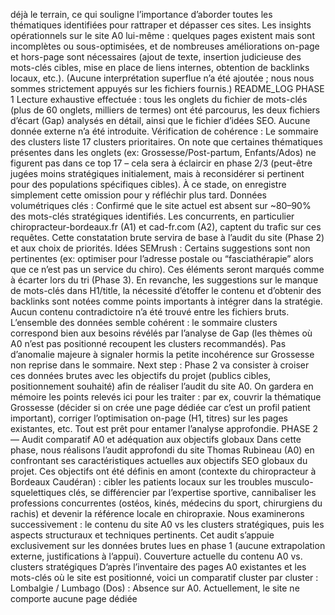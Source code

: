 déjà le terrain, ce qui souligne l’importance d’aborder toutes les thématiques identifiées pour rattraper et dépasser ces sites. Les insights opérationnels sur le site A0 lui-même : quelques pages existent mais sont incomplètes ou sous-optimisées, et de nombreuses améliorations on-page et hors-page sont nécessaires (ajout de texte, insertion judicieuse des mots-clés cibles, mise en place de liens internes, obtention de backlinks locaux, etc.). (Aucune interprétation superflue n’a été ajoutée ; nous nous sommes strictement appuyés sur les fichiers fournis.) README_LOG PHASE 1 Lecture exhaustive effectuée : tous les onglets du fichier de mots-clés (plus de 60 onglets, milliers de termes) ont été parcourus, les deux fichiers d’écart (Gap) analysés en détail, ainsi que le fichier d’idées SEO. Aucune donnée externe n’a été introduite. Vérification de cohérence : Le sommaire des clusters liste 17 clusters prioritaires. On note que certaines thématiques présentes dans les onglets (ex: Grossesse/Post-partum, Enfants/Ados) ne figurent pas dans ce top 17 – cela sera à éclaircir en phase 2/3 (peut-être jugées moins stratégiques initialement, mais à reconsidérer si pertinent pour des populations spécifiques cibles). À ce stade, on enregistre simplement cette omission pour y réfléchir plus tard. Données volumétriques clés : Confirmé que le site actuel est absent sur ~80–90% des mots-clés stratégiques identifiés. Les concurrents, en particulier chiropracteur-bordeaux.fr (A1) et cad-fr.com (A2), captent du trafic sur ces requêtes. Cette constatation brute servira de base à l’audit du site (Phase 2) et aux choix de priorités. Idées SEMrush : Certains suggestions sont non pertinentes (ex: optimiser pour l’adresse postale ou “fasciathérapie” alors que ce n’est pas un service du chiro). Ces éléments seront marqués comme à écarter lors du tri (Phase 3). En revanche, les suggestions sur le manque de mots-clés dans H1/title, la nécessité d’étoffer le contenu et d’obtenir des backlinks sont notées comme points importants à intégrer dans la stratégie. Aucun contenu contradictoire n’a été trouvé entre les fichiers bruts. L’ensemble des données semble cohérent : le sommaire clusters correspond bien aux besoins révélés par l’analyse de Gap (les thèmes où A0 n’est pas positionné recoupent les clusters recommandés). Pas d’anomalie majeure à signaler hormis la petite incohérence sur Grossesse non reprise dans le sommaire. Next step : Phase 2 va consister à croiser ces données brutes avec les objectifs du projet (publics cibles, positionnement souhaité) afin de réaliser l’audit du site A0. On gardera en mémoire les points relevés ici pour les traiter : par ex, couvrir la thématique Grossesse (décider si on crée une page dédiée car c’est un profil patient important), corriger l’optimisation on-page (H1, titres) sur les pages existantes, etc. Tout est prêt pour entamer l’analyse approfondie. PHASE 2 — Audit comparatif A0 et adéquation aux objectifs globaux Dans cette phase, nous réalisons l’audit approfondi du site Thomas Rubineau (A0) en confrontant ses caractéristiques actuelles aux objectifs SEO globaux du projet. Ces objectifs ont été définis en amont (contexte du chiropracteur à Bordeaux Caudéran) : cibler les patients locaux sur les troubles musculo-squelettiques clés, se différencier par l’expertise sportive, cannibaliser les professions concurrentes (ostéos, kinés, médecins du sport, chirurgiens du rachis) et devenir la référence locale en chiropraxie. Nous examinerons successivement : le contenu du site A0 vs les clusters stratégiques, puis les aspects structuraux et techniques pertinents. Cet audit s’appuie exclusivement sur les données brutes lues en phase 1 (aucune extrapolation externe, justifications à l’appui). Couverture actuelle du contenu A0 vs. clusters stratégiques D’après l’inventaire des pages A0 existantes et les mots-clés où le site est positionné, voici un comparatif cluster par cluster : Lombalgie / Lumbago (Dos) : Absence sur A0. Actuellement, le site ne comporte aucune page dédiée